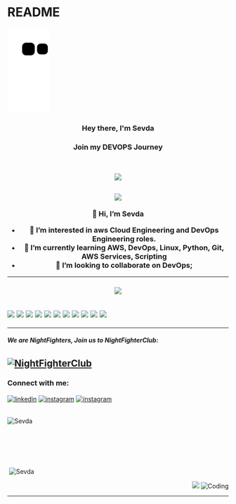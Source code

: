 # README
![snake svg](https://github.com/qbsevda/qbsevda/blob/output/github-contribution-grid-snake.svg)
<h3 align="center">Hey there, I'm Sevda
<h3 align="center">Join my DEVOPS Journey
 <h1 align="center"> <img src="https://worklogichr.com/sites/default/files/styles/blog_760x442/public/teamworkteamw.jpg?itok=iQ5Gv2wX" width="500">

 

<h3 align="center"> <img src="https://herochampion.files.wordpress.com/2011/06/about-me.jpg" width="150">

👋 Hi, I’m Sevda

- 👀 I’m interested in aws Cloud Engineering and DevOps Engineering roles.
- 🌱 I’m currently learning AWS, DevOps, Linux, Python, Git, AWS Services, Scripting 
- 💞️ I’m looking to collaborate on DevOps;
----------------
<h3 align="center"> <img src="https://media.itpro.com/image/private/s--dswUdDmV--/v1572870716/itpro/images/dir_248/it_photo_124198.jpg" width="400">
  
<img src="https://logos-world.net/wp-content/uploads/2021/08/Amazon-Web-Services-AWS-Emblem.png" width="10%"> <img src="https://cdn.wmaraci.com/nedir/Microsoft-Azure.png" width="10%"> <img src="https://1000logos.net/wp-content/uploads/2020/05/Logo-Google-Cloud.jpg" width="10%"> <img src="https://upload.wikimedia.org/wikipedia/commons/thumb/f/f8/Python_logo_and_wordmark.svg/2560px-Python_logo_and_wordmark.svg.png" width="15%"> <img src="https://seeklogo.com/images/M/MySQL-logo-F6FF285A58-seeklogo.com.png" width="12%"> <img src="https://seeklogo.com/images/D/docker-logo-6D6F987702-seeklogo.com.png" width="9%"> <img src="https://www.stratoscale.com/wp-content/uploads/2019/04/Kubernetes-logo.png" width="7%"> <img src="https://www.vectorlogo.zone/logos/jenkins/jenkins-ar21.svg" width="12%"> <img src="https://marka-logo.com/wp-content/uploads/2020/09/Linux-Logo.png" width="10%"> <img src="https://user-images.githubusercontent.com/96360040/159221208-f9c213c8-748d-4645-858c-b804d6765548.png" width="8%"> <img src="https://user-images.githubusercontent.com/96360040/159221969-61cb0de5-d8f3-44f7-ac94-40d0dcfab30c.png" width="12%">
----------------
----------------
<h5 align="left">We are NightFighters, Join us to NightFighterClub:</h5>
<p align="left"> 

  [<img align="center" src="https://media-exp1.licdn.com/dms/image/C5622AQGblApAyEwcyA/feedshare-shrink_800/0/1647354255932?e=1650499200&v=beta&t=7RLhpZIaintkKenpSjICLidCMHR5yNvTtRU4K7RGucI" color="white" alt="NightFighterClub" height="140" width="200" />](https://www.linkedin.com/groups/14059731/) 
---------------
 <h3 align="left">Connect with me:</h3>
<p align="left"> 
 
  [<img align="center" src="https://upload.wikimedia.org/wikipedia/commons/thumb/c/ca/LinkedIn_logo_initials.png/600px-LinkedIn_logo_initials.png" color="white" alt="linkedin" height="30" width="40" />](https://www.linkedin.com/in/sevda-kayalar-b539b7221/)
 [<img align="center" src="https://upload.wikimedia.org/wikipedia/commons/thumb/5/58/Instagram-Icon.png/600px-Instagram-Icon.png?20190314235631" background-color="white" alt="instagram" height="30" width="40" />](https://www.instagram.com/sevdanj/)
 [<img align="center" src="https://upload.wikimedia.org/wikipedia/commons/thumb/7/7e/Gmail_icon_%282020%29.svg/512px-Gmail_icon_%282020%29.svg.png?20201210105308" background-color="white" alt="instagram" height="30" width="40" />](mailto:sevdanj@gmail.com)
<br><br>
<p><img  align="center" src="https://github-readme-stats.vercel.app/api/top-langs/?username=qbsevda&langs_count=10&theme=cobalt&layout=compact" alt="Sevda" /></p>
<br><br>
<br><br>
<p>&nbsp;<img align="center" src="https://github-readme-stats.vercel.app/api?username=qbsevda&show_icons=true&theme=cobalt" alt="Sevda" /></p>
 
  
[ <p align="right"> ![](https://img.shields.io/badge/dynamic/json?color=000000&label=GitHub&query=%24.data.totalSubs&suffix=%20followers&url=https%3A%2F%2Fapi.spencerwoo.com%2Fsubstats%2F%3Fsource%3Dgithub%26queryKey%3Dqbsevda)](https://github.com/qbsevda) <img alt="Coding" width="90" height="19" src="https://komarev.com/ghpvc/?username=qbsevda&label=Profile%20views&color=129e00&style=plastic" alt="Sevda" /> </p> 
<hr> 
 <!---
qbsevda/qbsevda is a ✨ special ✨ repository because its `README.md` (this file) appears on your GitHub profile.
You can click the Preview link to take a look at your changes.
--->
